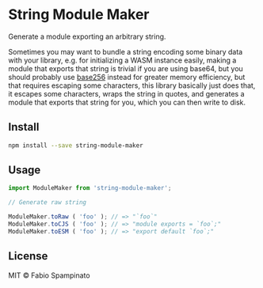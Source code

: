 # String Module Maker

Generate a module exporting an arbitrary string.

Sometimes you may want to bundle a string encoding some binary data with your library, e.g. for initializing a WASM instance easily, making a module that exports that string is trivial if you are using base64, but you should probably use [base256](https://github.com/fabiospampinato/base256-encoding) instead for greater memory efficiency, but that requires escaping some characters, this library basically just does that, it escapes some characters, wraps the string in quotes, and generates a module that exports that string for you, which you can then write to disk.

## Install

```sh
npm install --save string-module-maker
```

## Usage

```ts
import ModuleMaker from 'string-module-maker';

// Generate raw string

ModuleMaker.toRaw ( 'foo' ); // => "`foo`"
ModuleMaker.toCJS ( 'foo' ); // => "module exports = `foo`;"
ModuleMaker.toESM ( 'foo' ); // => "export default `foo`;"
```

## License

MIT © Fabio Spampinato
